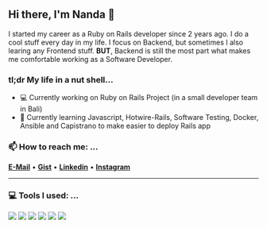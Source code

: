 ## Hi there, I'm Nanda 👋
I started my career as a Ruby on Rails developer since 2 years ago. I do a cool stuff every day in my life. I focus on Backend, but sometimes I also learing any Frontend stuff. **BUT**, Backend is still the most part what makes me comfortable working as a Software Developer.

### tl;dr My life in a nut shell...
- 💻 Currently working on Ruby on Rails Project (in a small developer team in Bali)
- 🚀 Currently learning Javascript, Hotwire-Rails, Software Testing, Docker, Ansible and Capistrano to make easier to deploy Rails app
  
### 📫 How to reach me: ...
<span><b>[E-Mail](mailto:nandhasuhendra@gmail.com)</b> • </span>
<span><b>[Gist](https://gist.github.com/nandhasuhendra/)</b> • </span>
<span><b>[Linkedin](https://www.linkedin.com/in/sang-putu-nanda-suhendra/)</b> • </span>
<span><b>[Instagram](https://www.linkedin.com/in/sang-putu-nanda-suhendra/)</b>
<hr/>

### 💻 Tools I used: ...
<!-- https://github.com/Ileriayo/markdown-badges -->
![](https://img.shields.io/badge/Linux-FCC624?style=for-the-badge&logo=linux&logoColor=black)
![](https://img.shields.io/badge/VIM-%2311AB00.svg?style=for-the-badge&logo=vim&logoColor=white)
![](https://img.shields.io/badge/ruby-%23CC342D.svg?style=for-the-badge&logo=ruby&logoColor=white)
![](https://img.shields.io/badge/rails-%23CC0000.svg?style=for-the-badge&logo=ruby-on-rails&logoColor=white)
![](https://img.shields.io/badge/javascript-%23323330.svg?style=for-the-badge&logo=javascript&logoColor=%23F7DF1E)
![](https://img.shields.io/badge/postgres-%23316192.svg?style=for-the-badge&logo=postgresql&logoColor=white)

<!--
**nandhasuhendra/nandhasuhendra** is a ✨ _special_ ✨ repository because its `README.md` (this file) appears on your GitHub profile.

Here are some ideas to get you started:

- 🔭 I’m currently working on ...
- 🌱 I’m currently learning ...
- 👯 I’m looking to collaborate on ...
- 🤔 I’m looking for help with ...
- 💬 Ask me about ...
- 📫 How to reach me: ...
- 😄 Pronouns: ...
- ⚡ Fun fact: ....a
-->
